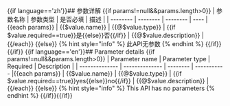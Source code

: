 {{if language=='zh'}}## 参数详解
{{if params!=null&&params.length>0}}
| 参数名称 | 参数类型 | 是否必填 | 描述 |
| -------- | -------- | -------- | ---- |{{each params}}
| {{$value.name}} | {{@$value.type}} | {{if $value.required==true}}是{{else}}否{{/if}} | {{@$value.description}} |{{/each}}
{{else}}
{% hint style="info" %}
此API无参数
{% endhint %}
{{/if}}{{/if}}
{{if language=='en'}}## Parameter details
{{if params!=null&&params.length>0}}
| Parameter name | Parameter type | Required | Description |
| -------------- | -------------- | -------- | ----------- |{{each params}}
| {{$value.name}} | {{@$value.type}} | {{if $value.required==true}}yes{{else}}no{{/if}} | {{@$value.description}} |{{/each}}
{{else}}
{% hint style="info" %}
This API has no parameters
{% endhint %}
{{/if}}{{/if}}